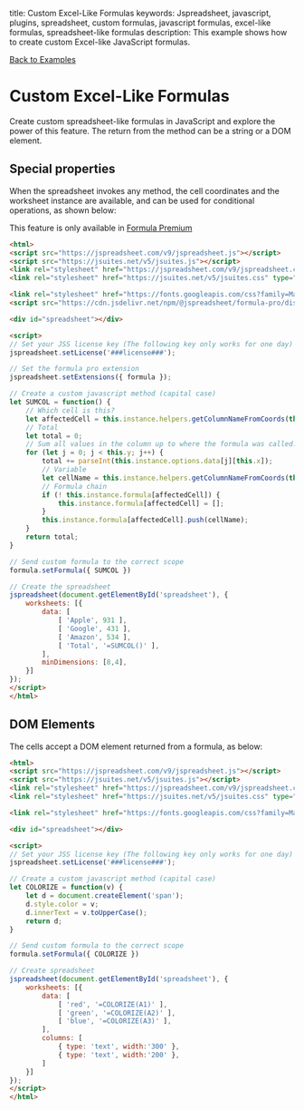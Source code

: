 title: Custom Excel-Like Formulas
keywords: Jspreadsheet, javascript, plugins, spreadsheet, custom formulas, javascript formulas, excel-like formulas, spreadsheet-like formulas
description: This example shows how to create custom Excel-like JavaScript formulas.

[Back to Examples](/docs/v9/examples "Back to the examples section")

# Custom Excel-Like Formulas

Create custom spreadsheet-like formulas in JavaScript and explore the power of this feature. The return from the method can be a string or a DOM element. 

## Special properties

When the spreadsheet invokes any method, the cell coordinates and the worksheet instance are available, and can be used for conditional operations, as shown below: 

 This feature is only available in [Formula Premium](/products/formulas) 

```html
<html>
<script src="https://jspreadsheet.com/v9/jspreadsheet.js"></script>
<script src="https://jsuites.net/v5/jsuites.js"></script>
<link rel="stylesheet" href="https://jspreadsheet.com/v9/jspreadsheet.css" type="text/css" />
<link rel="stylesheet" href="https://jsuites.net/v5/jsuites.css" type="text/css" />

<link rel="stylesheet" href="https://fonts.googleapis.com/css?family=Material+Icons" />
<script src="https://cdn.jsdelivr.net/npm/@jspreadsheet/formula-pro/dist/index.min.js"></script>

<div id="spreadsheet"></div>

<script>
// Set your JSS license key (The following key only works for one day)
jspreadsheet.setLicense('###license###');

// Set the formula pro extension
jspreadsheet.setExtensions({ formula });

// Create a custom javascript method (capital case)
let SUMCOL = function() {
    // Which cell is this?
    let affectedCell = this.instance.helpers.getColumnNameFromCoords(this.x, this.y);
    // Total
    let total = 0;
    // Sum all values in the column up to where the formula was called.
    for (let j = 0; j < this.y; j++) {
        total += parseInt(this.instance.options.data[j][this.x]);
        // Variable
        let cellName = this.instance.helpers.getColumnNameFromCoords(this.x, j);
        // Formula chain
        if (! this.instance.formula[affectedCell]) {
            this.instance.formula[affectedCell] = [];
        }
        this.instance.formula[affectedCell].push(cellName);
    }
    return total;
}

// Send custom formula to the correct scope
formula.setFormula({ SUMCOL })

// Create the spreadsheet
jspreadsheet(document.getElementById('spreadsheet'), {
    worksheets: [{
        data: [
            [ 'Apple', 931 ],
            [ 'Google', 431 ],
            [ 'Amazon', 534 ],
            [ 'Total', '=SUMCOL()' ],
        ],
        minDimensions: [8,4],
    }]
});
</script>
</html>
```
  

## DOM Elements

The cells accept a DOM element returned from a formula, as below: 

```html
<html>
<script src="https://jspreadsheet.com/v9/jspreadsheet.js"></script>
<script src="https://jsuites.net/v5/jsuites.js"></script>
<link rel="stylesheet" href="https://jspreadsheet.com/v9/jspreadsheet.css" type="text/css" />
<link rel="stylesheet" href="https://jsuites.net/v5/jsuites.css" type="text/css" />

<link rel="stylesheet" href="https://fonts.googleapis.com/css?family=Material+Icons" />

<div id="spreadsheet"></div>

<script>
// Set your JSS license key (The following key only works for one day)
jspreadsheet.setLicense('###license###');

// Create a custom javascript method (capital case)
let COLORIZE = function(v) {
    let d = document.createElement('span');
    d.style.color = v;
    d.innerText = v.toUpperCase();
    return d;
}

// Send custom formula to the correct scope
formula.setFormula({ COLORIZE })

// Create spreadsheet
jspreadsheet(document.getElementById('spreadsheet'), {
    worksheets: [{
        data: [
            [ 'red', '=COLORIZE(A1)' ],
            [ 'green', '=COLORIZE(A2)' ],
            [ 'blue', '=COLORIZE(A3)' ],
        ],
        columns: [
            { type: 'text', width:'300' },
            { type: 'text', width:'200' },
        ]
    }]
});
</script>
</html>
```
 
